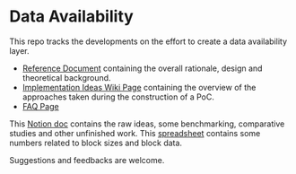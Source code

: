 # Data Availability

This repo tracks the developments on the effort to create a data availability layer. 
- [Reference Document](https://github.com/maticnetwork/data-availability/blob/master/reference%20document/Data%20Availability%20-%20Reference%20Document.pdf) containing the overall rationale, design and theoretical background.
- [Implementation Ideas Wiki Page](https://github.com/maticnetwork/data-availability/wiki/Implementation-Ideas) containing the overview of the approaches taken during the construction of a PoC.
- [FAQ Page](https://github.com/maticnetwork/data-availability/wiki/Frequently-Asked-Questions)

This [Notion doc](https://www.notion.so/maticnetwork/Data-Availability-Survey-68319a4a2d144186ad7aa22c1981d56c) contains the raw ideas, some benchmarking, comparative studies and other unfinished work. This [spreadsheet](https://docs.google.com/spreadsheets/d/1OrW7p9R1aKGv83Bm2II1GyofvCywh9JsXMVhy_0CF9U/edit?usp=sharing) contains some numbers related to block sizes and block data. 

Suggestions and feedbacks are welcome. 
